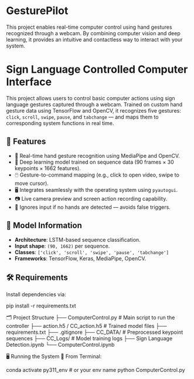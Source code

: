 # GesturePilot
This project enables real-time computer control using hand gestures recognized through a webcam. By combining computer vision and deep learning, it provides an intuitive and contactless way to interact with your system.

# Sign Language Controlled Computer Interface

This project allows users to control basic computer actions using sign language gestures captured through a webcam. Trained on custom hand gesture data using TensorFlow and OpenCV, it recognizes five gestures: `click`, `scroll`, `swipe`, `pause`, and `tabchange` — and maps them to corresponding system functions in real time.

## 🚀 Features

- 🎯 Real-time hand gesture recognition using MediaPipe and OpenCV.
- 🧠 Deep learning model trained on sequence data (90 frames × 30 keypoints × 1662 features).
- 🖱️ Gesture-to-command mapping (e.g., click to open video, swipe to move cursor).
- 🖥️ Integrates seamlessly with the operating system using `pyautogui`.
- 📷 Live camera preview and screen action recording capability.
- 👋 Ignores input if no hands are detected — avoids false triggers.

## 🧠 Model Information

- **Architecture**: LSTM-based sequence classification.
- **Input shape**: `(90, 1662)` per sequence.
- **Classes**: `['click', 'scroll', 'swipe', 'pause', 'tabchange']`
- **Frameworks**: TensorFlow, Keras, MediaPipe, OpenCV.

## 🛠️ Requirements

Install dependencies via:

pip install -r requirements.txt



🗂️ Project Structure
├── ComputerControl.py         # Main script to run the controller
├── action.h5 / CC_action.h5   # Trained model files
├── requirements.txt
├── .gitignore
├── CC_DATA/                   # Preprocessed keypoint sequences
├── CC_Logs/                   # Model training logs
├── Sign Language Detection.ipynb
└── ComputerControl.ipynb



🖥️ Running the System
🔹 From Terminal:

conda activate py311_env  # or your env name
python ComputerControl.py
